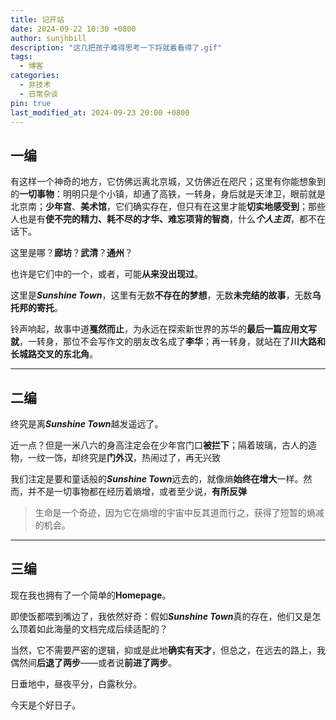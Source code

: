 ```yaml
---
title: 记开站
date: 2024-09-22 10:30 +0800
author: sunjhbill
description: "这几把孩子难得思考一下将就着看得了.gif"
tags:
  - 博客
categories:
  - 非技术
  - 日常杂谈
pin: true
last_modified_at: 2024-09-23 20:00 +0800
---
```

## 一编

有这样一个神奇的地方，它仿佛远离北京城，又仿佛近在咫尺；这里有你能想象到的**一切事物**：明明只是个小镇，却通了高铁，一转身，身后就是天津卫，眼前就是北京南；**少年宫**、**美术馆**，它们确实存在，但只有在这里才能**切实地感受到**；那些人也是有**使不完的精力、耗不尽的才华、难忘项背的智商**，什么***个人主页***，都不在话下。

这里是哪？**廊坊**？**武清**？**通州**？

也许是它们中的一个，或者，可能**从来没出现过**。

这里是***Sunshine Town***，这里有无数**不存在的梦想**，无数**未完结的故事**，无数**乌托邦的寄托**。

铃声响起，故事中道**戛然而止**，为永远在探索新世界的苏华的**最后一篇应用文写就**，一转身，那位不会写作文的朋友改名成了**李华**；再一转身，就站在了**川大路和长城路交叉的东北角**。

---

## 二编

终究是离***Sunshine Town***越发遥远了。

近一点？但是一米八六的身高注定会在少年宫门口**被拦下**；隔着玻璃，古人的造物，一纹一饰，却终究是**门外汉**，热闹过了，再无兴致

我们注定是要和童话般的***Sunshine Town***远去的，就像熵**始终在增大**一样。然而，并不是一切事物都在经历着熵增，或者至少说，**有所反弹**

> 生命是一个奇迹，因为它在熵增的宇宙中反其道而行之，获得了短暂的熵减的机会。

---

## 三编

现在我也拥有了一个简单的**Homepage**。

即使饭都喂到嘴边了，我依然好奇：假如***Sunshine Town***真的存在，他们又是怎么顶着如此海量的文档完成后续适配的？

当然，它不需要严密的逻辑，抑或是此地**确实有天才**，但总之，在远去的路上，我偶然间**后退了两步**——或者说**前进了两步**。

日垂地中，昼夜平分，白露秋分。

今天是个好日子。
